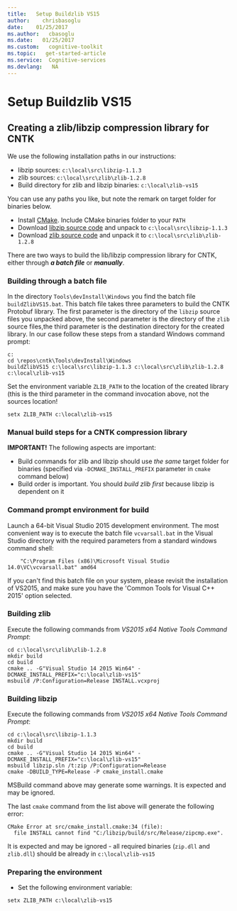 ```yaml
---
title:   Setup Buildzlib VS15
author:    chrisbasoglu
date:    01/25/2017
ms.author:   cbasoglu
ms.date:   01/25/2017
ms.custom:   cognitive-toolkit
ms.topic:   get-started-article
ms.service:  Cognitive-services
ms.devlang:   NA
---
```


# Setup Buildzlib VS15

## Creating a zlib/libzip compression library for CNTK

We use the following installation paths in our instructions:
* libzip sources: `c:\local\src\libzip-1.1.3`
* zlib sources: `c:\local\src\zlib\zlib-1.2.8`
* Build directory for zlib and libzip binaries: `c:\local\zlib-vs15`

You can use any paths you like, but note the remark on target folder for binaries below.

* Install [CMake](https://cmake.org/download/). Include CMake binaries folder to your `PATH`
* Download [libzip source code](http://nih.at/libzip/) and unpack to `c:\local\src\libzip-1.1.3`
* Download [zlib source code](http://zlib.net/) and unpack it to `c:\local\src\zlib\zlib-1.2.8`


There are two ways to build the lib/libzip compression library for CNTK, either through ***a batch file*** or ***manually***.

### Building through a batch file

In the directory ```Tools\devInstall\Windows``` you find the batch file ```buildZlibVS15.bat```. This batch file takes three parameters to build the CNTK Protobuf library. The first parameter is the directory of the ```libzip``` source files you unpacked above, the second parameter is the directory of the ```zlib``` source files,the third parameter is the destination directory for the created library. In our case follow these steps from a standard Windows command prompt:
```
c:
cd \repos\cntk\Tools\devInstall\Windows
buildZlibVS15 c:\local\src\libzip-1.1.3 c:\local\src\zlib\zlib-1.2.8 c:\local\zlib-vs15
```
Set the environment variable `ZLIB_PATH` to the location of the created library (this is the third parameter in the command invocation above, not the sources location!
```
setx ZLIB_PATH c:\local\zlib-vs15
```
### Manual build steps for a CNTK compression library

**IMPORTANT!** The following aspects are important:
* Build commands for zlib and libzip should use *the same* target folder for binaries (specified via `-DCMAKE_INSTALL_PREFIX` parameter in `cmake` command below)
* Build order is important. You should *build zlib first* because libzip is dependent on it

### Command prompt environment for build
Launch a 64-bit Visual Studio 2015 development environment. The most convenient way is to execute the batch file `vcvarsall.bat` in the Visual Studio directory with the required parameters from a standard windows command shell:
```
    "C:\Program Files (x86)\Microsoft Visual Studio 14.0\VC\vcvarsall.bat" amd64
```
If you can't find this batch file on your system, please revisit the installation of VS2015, and make sure you have the 'Common Tools for Visual C++ 2015' option selected.

### Building zlib
Execute the following commands from *VS2015 x64 Native Tools Command Prompt*:
```
cd c:\local\src\zlib\zlib-1.2.8
mkdir build
cd build
cmake .. -G"Visual Studio 14 2015 Win64" -DCMAKE_INSTALL_PREFIX="c:\local\zlib-vs15"
msbuild /P:Configuration=Release INSTALL.vcxproj
```

### Building libzip
Execute the following commands from *VS2015 x64 Native Tools Command Prompt*:
```
cd c:\local\src\libzip-1.1.3
mkdir build
cd build
cmake .. -G"Visual Studio 14 2015 Win64" -DCMAKE_INSTALL_PREFIX="c:\local\zlib-vs15"
msbuild libzip.sln /t:zip /P:Configuration=Release
cmake -DBUILD_TYPE=Release -P cmake_install.cmake
```
MSBuild command above may generate some warnings. It is expected and may be ignored.

The last `cmake` command from the list above will generate the following error:
```
CMake Error at src/cmake_install.cmake:34 (file):
  file INSTALL cannot find "C:/libzip/build/src/Release/zipcmp.exe".
```
It is expected and may be ignored - all required binaries (`zip.dll` and `zlib.dll`) should be already in `c:\local\zlib-vs15`

### Preparing the environment
* Set the following environment variable:
```
setx ZLIB_PATH c:\local\zlib-vs15
```
